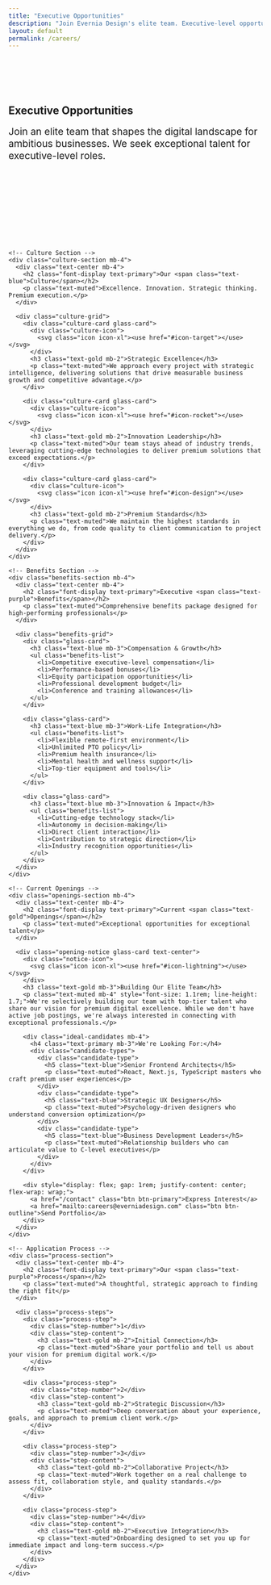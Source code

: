 ```yaml
---
title: "Executive Opportunities"
description: "Join Evernia Design's elite team. Executive-level opportunities for exceptional talent in premium digital solutions."
layout: default
permalink: /careers/
---
```


<section style="padding: 4rem 0; background: var(--rich-charcoal);">
  <div class="container">
    <div class="text-center mb-4">
      <h1 class="font-display">Executive <span class="text-gold">Opportunities</span></h1>
      <p class="text-muted" style="font-size: 1.2rem; max-width: 600px; margin: 0 auto;">Join an elite team that shapes the digital landscape for ambitious businesses. We seek exceptional talent for executive-level roles.</p>
    </div>
  </div>
</section>

<section style="padding: 6rem 0;">
  <div class="container">
    
    <!-- Culture Section -->
    <div class="culture-section mb-4">
      <div class="text-center mb-4">
        <h2 class="font-display text-primary">Our <span class="text-blue">Culture</span></h2>
        <p class="text-muted">Excellence. Innovation. Strategic thinking. Premium execution.</p>
      </div>
      
      <div class="culture-grid">
        <div class="culture-card glass-card">
          <div class="culture-icon">
            <svg class="icon icon-xl"><use href="#icon-target"></use></svg>
          </div>
          <h3 class="text-gold mb-2">Strategic Excellence</h3>
          <p class="text-muted">We approach every project with strategic intelligence, delivering solutions that drive measurable business growth and competitive advantage.</p>
        </div>
        
        <div class="culture-card glass-card">
          <div class="culture-icon">
            <svg class="icon icon-xl"><use href="#icon-rocket"></use></svg>
          </div>
          <h3 class="text-gold mb-2">Innovation Leadership</h3>
          <p class="text-muted">Our team stays ahead of industry trends, leveraging cutting-edge technologies to deliver premium solutions that exceed expectations.</p>
        </div>
        
        <div class="culture-card glass-card">
          <div class="culture-icon">
            <svg class="icon icon-xl"><use href="#icon-design"></use></svg>
          </div>
          <h3 class="text-gold mb-2">Premium Standards</h3>
          <p class="text-muted">We maintain the highest standards in everything we do, from code quality to client communication to project delivery.</p>
        </div>
      </div>
    </div>

    <!-- Benefits Section -->
    <div class="benefits-section mb-4">
      <div class="text-center mb-4">
        <h2 class="font-display text-primary">Executive <span class="text-purple">Benefits</span></h2>
        <p class="text-muted">Comprehensive benefits package designed for high-performing professionals</p>
      </div>
      
      <div class="benefits-grid">
        <div class="glass-card">
          <h3 class="text-blue mb-3">Compensation & Growth</h3>
          <ul class="benefits-list">
            <li>Competitive executive-level compensation</li>
            <li>Performance-based bonuses</li>
            <li>Equity participation opportunities</li>
            <li>Professional development budget</li>
            <li>Conference and training allowances</li>
          </ul>
        </div>
        
        <div class="glass-card">
          <h3 class="text-blue mb-3">Work-Life Integration</h3>
          <ul class="benefits-list">
            <li>Flexible remote-first environment</li>
            <li>Unlimited PTO policy</li>
            <li>Premium health insurance</li>
            <li>Mental health and wellness support</li>
            <li>Top-tier equipment and tools</li>
          </ul>
        </div>
        
        <div class="glass-card">
          <h3 class="text-blue mb-3">Innovation & Impact</h3>
          <ul class="benefits-list">
            <li>Cutting-edge technology stack</li>
            <li>Autonomy in decision-making</li>
            <li>Direct client interaction</li>
            <li>Contribution to strategic direction</li>
            <li>Industry recognition opportunities</li>
          </ul>
        </div>
      </div>
    </div>

    <!-- Current Openings -->
    <div class="openings-section mb-4">
      <div class="text-center mb-4">
        <h2 class="font-display text-primary">Current <span class="text-gold">Openings</span></h2>
        <p class="text-muted">Exceptional opportunities for exceptional talent</p>
      </div>
      
      <div class="opening-notice glass-card text-center">
        <div class="notice-icon">
          <svg class="icon icon-xl"><use href="#icon-lightning"></use></svg>
        </div>
        <h3 class="text-gold mb-3">Building Our Elite Team</h3>
        <p class="text-muted mb-4" style="font-size: 1.1rem; line-height: 1.7;">We're selectively building our team with top-tier talent who share our vision for premium digital excellence. While we don't have active job postings, we're always interested in connecting with exceptional professionals.</p>
        
        <div class="ideal-candidates mb-4">
          <h4 class="text-primary mb-3">We're Looking For:</h4>
          <div class="candidate-types">
            <div class="candidate-type">
              <h5 class="text-blue">Senior Frontend Architects</h5>
              <p class="text-muted">React, Next.js, TypeScript masters who craft premium user experiences</p>
            </div>
            <div class="candidate-type">
              <h5 class="text-blue">Strategic UX Designers</h5>
              <p class="text-muted">Psychology-driven designers who understand conversion optimization</p>
            </div>
            <div class="candidate-type">
              <h5 class="text-blue">Business Development Leaders</h5>
              <p class="text-muted">Relationship builders who can articulate value to C-level executives</p>
            </div>
          </div>
        </div>
        
        <div style="display: flex; gap: 1rem; justify-content: center; flex-wrap: wrap;">
          <a href="/contact" class="btn btn-primary">Express Interest</a>
          <a href="mailto:careers@everniadesign.com" class="btn btn-outline">Send Portfolio</a>
        </div>
      </div>
    </div>

    <!-- Application Process -->
    <div class="process-section">
      <div class="text-center mb-4">
        <h2 class="font-display text-primary">Our <span class="text-purple">Process</span></h2>
        <p class="text-muted">A thoughtful, strategic approach to finding the right fit</p>
      </div>
      
      <div class="process-steps">
        <div class="process-step">
          <div class="step-number">1</div>
          <div class="step-content">
            <h3 class="text-gold mb-2">Initial Connection</h3>
            <p class="text-muted">Share your portfolio and tell us about your vision for premium digital work.</p>
          </div>
        </div>
        
        <div class="process-step">
          <div class="step-number">2</div>
          <div class="step-content">
            <h3 class="text-gold mb-2">Strategic Discussion</h3>
            <p class="text-muted">Deep conversation about your experience, goals, and approach to premium client work.</p>
          </div>
        </div>
        
        <div class="process-step">
          <div class="step-number">3</div>
          <div class="step-content">
            <h3 class="text-gold mb-2">Collaborative Project</h3>
            <p class="text-muted">Work together on a real challenge to assess fit, collaboration style, and quality standards.</p>
          </div>
        </div>
        
        <div class="process-step">
          <div class="step-number">4</div>
          <div class="step-content">
            <h3 class="text-gold mb-2">Executive Integration</h3>
            <p class="text-muted">Onboarding designed to set you up for immediate impact and long-term success.</p>
          </div>
        </div>
      </div>
    </div>
    
  </div>
</section>

<style>
.culture-grid, .benefits-grid {
  display: grid;
  grid-template-columns: repeat(auto-fit, minmax(300px, 1fr));
  gap: 2rem;
  margin-top: 3rem;
}

.culture-card {
  padding: 2rem;
  text-align: center;
  transition: all 0.3s ease;
}

.culture-card:hover {
  transform: translateY(-5px);
  box-shadow: var(--shadow-large);
  border-color: var(--champagne-gold);
}

.culture-icon {
  margin-bottom: 1.5rem;
  color: var(--electric-blue);
  display: flex;
  justify-content: center;
  align-items: center;
}

.culture-icon .icon {
  width: 48px;
  height: 48px;
}

.benefits-list {
  list-style: none;
  padding: 0;
  margin: 0;
}

.benefits-list li {
  color: var(--text-secondary);
  margin-bottom: 0.75rem;
  padding-left: 1.5rem;
  position: relative;
  line-height: 1.6;
}

.benefits-list li::before {
  content: '✓';
  position: absolute;
  left: 0;
  color: var(--success-green);
  font-weight: bold;
}

.opening-notice {
  padding: 3rem;
  max-width: 800px;
  margin: 0 auto;
}

.notice-icon {
  margin-bottom: 1.5rem;
  color: var(--champagne-gold);
  display: flex;
  justify-content: center;
  align-items: center;
}

.notice-icon .icon {
  width: 64px;
  height: 64px;
}

.ideal-candidates {
  text-align: left;
  max-width: 600px;
  margin: 0 auto;
}

.candidate-types {
  display: flex;
  flex-direction: column;
  gap: 1.5rem;
}

.candidate-type {
  padding: 1.5rem;
  background: var(--elevated-dark);
  border-radius: 12px;
  border: 1px solid var(--glass-border);
}

.candidate-type h5 {
  margin-bottom: 0.5rem;
  font-size: 1.1rem;
}

.candidate-type p {
  margin: 0;
  font-size: 0.95rem;
}

.process-steps {
  display: flex;
  flex-direction: column;
  gap: 3rem;
  max-width: 800px;
  margin: 3rem auto 0;
}

.process-step {
  display: flex;
  align-items: flex-start;
  gap: 2rem;
}

.step-number {
  width: 60px;
  height: 60px;
  border-radius: 50%;
  background: linear-gradient(135deg, var(--champagne-gold), var(--electric-blue));
  color: var(--deep-black);
  display: flex;
  align-items: center;
  justify-content: center;
  font-size: 1.5rem;
  font-weight: 700;
  flex-shrink: 0;
}

.step-content {
  flex-grow: 1;
  padding-top: 0.5rem;
}

@media (max-width: 768px) {
  .culture-grid, .benefits-grid {
    grid-template-columns: 1fr;
    gap: 1.5rem;
  }
  
  .opening-notice {
    padding: 2rem;
  }
  
  .process-step {
    flex-direction: column;
    text-align: center;
    gap: 1rem;
  }
  
  .step-content {
    padding-top: 0;
  }
  
  .candidate-types {
    gap: 1rem;
  }
  
  .candidate-type {
    padding: 1rem;
  }
}
</style> 